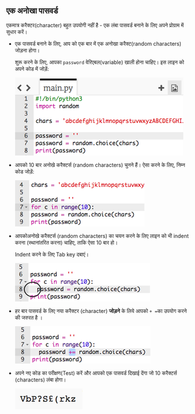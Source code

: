 ## एक अनोखा पासवर्ड

एकमात्र करैक्टर(character) बहुत उपयोगी नहीं है - एक लंबा पासवर्ड बनाने के लिए अपने प्रोग्राम में सुधार करें।



+ एक पासवर्ड बनाने के लिए, आप को एक बार में एक अनोखा करैक्ट(random characters) जोड़ना होगा।

    शुरू करने के लिए, आपका `password` वेरिएबल(variable) खाली होना चाहिए। इस लाइन को अपने कोड में जोड़ें:

    ![स्क्रीनशॉट(screenshot)](images/passwords-empty.png)

+ आपको 10 बार अनोखे करैक्टर्स (random characters) चुनने हैं। ऐसा करने के लिए, निम्न कोड जोड़ें:

    ![स्क्रीनशॉट(screenshot)](images/passwords-repeat.png)

+ आपकोअनोखे करैक्टर्स (random characters) का चयन करने के लिए लाइन को भी indent करना (स्थानांतरित करना) चाहिए, ताकि ऐसा 10 बार हो।

    Indent करने के लिए Tab key दबाएं।

    ![स्क्रीनशॉट(screenshot)](images/passwords-indent.png)

+ हर बार पासवर्ड के लिए नया करैक्टर (character) __जोड़ने__ के लिये आपको `+ =`का उपयोग करने की जरुरत है ।

    ![स्क्रीनशॉट(screenshot)](images/passwords-add.png)

+ अपने नए कोड का परीक्षण(Test) करें और आपको एक पासवर्ड दिखाई देंगा जो 10 करैक्टर्स (characters) लंबा होगा।

    ![स्क्रीनशॉट(screenshot)](images/passwords-10-test.png)



